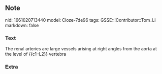 ## Note
nid: 1661020713440
model: Cloze-7de96
tags: GSSE::!Contributor::Tom_Li
markdown: false

### Text
<div>
  The renal arteries are large vessels arising at right angles from
  the aorta at the level of {{c1::L2}} vertebra
</div>

### Extra

